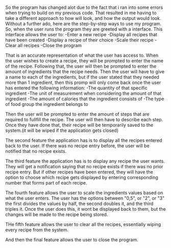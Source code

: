 So the program has changed alot due to the fact that i ran into some errors when trying to build on my previous code.
That resulted in me having to take a different approach to how will look, and how the output would look.
Without a further ado, here are the step-by-step ways to use my program.
So, when the user runs the program they are greeted with a interface.
This interface allows the user to:
-Enter a new recipe
-Display all recipes that have been created
-Display a recipe of their choice
-Scale their recipe
-Clear all recipes
-Close the program

That is an accurate representation of what the user has access to.
When the user wishes to create a recipe, they will be prompted to enter the name of the recipe.
Following that, the user will then be prompted to enter the amount of ingredients that the recipe needs.
Then the user will have to give a name to each of the ingredients, but if the user stated that they needed more than 1 ingredient, then this promp will only come back once the user has entered the following information:
-The quantity of that specific ingredient
-The unit of measurement when considering the amount of that ingredient
-The amount of calories that the ingredient consists of
-The type of food group the ingredient belongs to

Then the user will be prompted to enter the amount of steps that are required to fullfill the recipe.
The user will then have to describe each step.
Once they have done that, their recipe will be temporarily saved to the system.(it will be wiped if the application gets closed)

The second feature the application has is to display all the recipes entered back to the user.
If there was no recipe entry before, the user will be notified that no recipe exists.

The third feature the application has is to display any recipe the user wants.
They will get a notification saying that no recipe exists if there was no prior recipe entry.
But if other recipes have been entered, they will have the option to choose which recipe gets displayed by entering corresponding number that forms part of each recipe.

The fourth feature allows the user to scale the ingredients values based on what the user enters.
The user has the options between "0,5", or "2", or "3"
the first divides the values by half, the second doubles it, and the third triples it.
Once the user does this, it wont be displayed back to them, but the changes will be made to the recipe being stored.

THe fifth feature allows the user to clear all the recipes, essentially wiping every recipe from the system.

And then the final feature allows the user to close the program.

